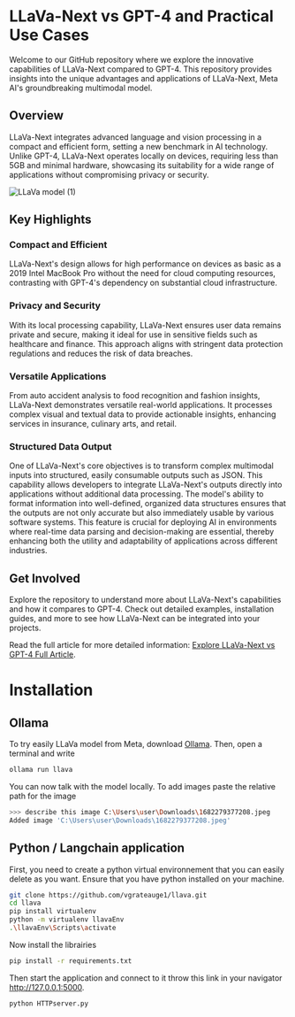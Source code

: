 # LLaVa-Next vs GPT-4 and Practical Use Cases

Welcome to our GitHub repository where we explore the innovative capabilities of LLaVa-Next compared to GPT-4. This repository provides insights into the unique advantages and applications of LLaVa-Next, Meta AI's groundbreaking multimodal model.

## Overview
LLaVa-Next integrates advanced language and vision processing in a compact and efficient form, setting a new benchmark in AI technology. Unlike GPT-4, LLaVa-Next operates locally on devices, requiring less than 5GB and minimal hardware, showcasing its suitability for a wide range of applications without compromising privacy or security.

![LLaVa model (1)](https://github.com/vgrateauge1/llava/assets/76152677/1ccabbb1-e582-43c6-8872-a72fdf50ec88)


## Key Highlights

### Compact and Efficient
LLaVa-Next's design allows for high performance on devices as basic as a 2019 Intel MacBook Pro without the need for cloud computing resources, contrasting with GPT-4's dependency on substantial cloud infrastructure.

### Privacy and Security
With its local processing capability, LLaVa-Next ensures user data remains private and secure, making it ideal for use in sensitive fields such as healthcare and finance. This approach aligns with stringent data protection regulations and reduces the risk of data breaches.

### Versatile Applications
From auto accident analysis to food recognition and fashion insights, LLaVa-Next demonstrates versatile real-world applications. It processes complex visual and textual data to provide actionable insights, enhancing services in insurance, culinary arts, and retail.

### Structured Data Output
One of LLaVa-Next's core objectives is to transform complex multimodal inputs into structured, easily consumable outputs such as JSON. This capability allows developers to integrate LLaVa-Next's outputs directly into applications without additional data processing. The model's ability to format information into well-defined, organized data structures ensures that the outputs are not only accurate but also immediately usable by various software systems. This feature is crucial for deploying AI in environments where real-time data parsing and decision-making are essential, thereby enhancing both the utility and adaptability of applications across different industries.

## Get Involved
Explore the repository to understand more about LLaVa-Next's capabilities and how it compares to GPT-4. Check out detailed examples, installation guides, and more to see how LLaVa-Next can be integrated into your projects.

Read the full article for more detailed information: [Explore LLaVa-Next vs GPT-4 Full Article](https://medium.com/@valentin.grateau1309/llava-next-vs-gpt-4-and-some-wonderful-use-cases-83c3929bac0a).

# Installation
## Ollama
To try easily LLaVa model from Meta, download [Ollama](https://ollama.com). 
Then, open a terminal and write 
```bash
ollama run llava
```
You can now talk with the model locally. To add images paste the relative path for the image 
```bash
>>> describe this image C:\Users\user\Downloads\1682279377208.jpeg
Added image 'C:\Users\user\Downloads\1682279377208.jpeg'
```

## Python / Langchain application
First, you need to create a python virtual environnement that you can easily delete as you want. 
Ensure that you have python installed on your machine.
```bash
git clone https://github.com/vgrateauge1/llava.git
cd llava
pip install virtualenv
python -m virtualenv llavaEnv
.\llavaEnv\Scripts\activate
```

Now install the librairies
```bash
pip install -r requirements.txt
```

Then start the application and connect to it throw this link in your navigator http://127.0.0.1:5000.
```bash
python HTTPserver.py
```

